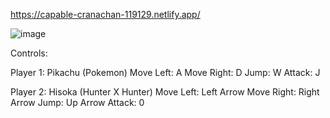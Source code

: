 https://capable-cranachan-119129.netlify.app/

![image](https://user-images.githubusercontent.com/49800956/177912507-cdeee7eb-3263-451d-920f-13a3b89a64ac.png)

Controls:

Player 1: Pikachu (Pokemon)
Move Left: A
Move Right: D
Jump: W
Attack: J

Player 2: Hisoka (Hunter X Hunter)
Move Left: Left Arrow
Move Right: Right Arrow
Jump: Up Arrow
Attack: 0
